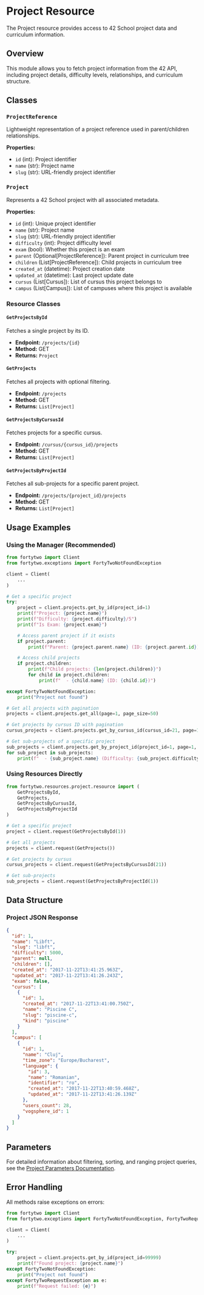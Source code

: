 # Project Resource

The Project resource provides access to 42 School project data and curriculum information.

## Overview

This module allows you to fetch project information from the 42 API, including project details, difficulty levels, relationships, and curriculum structure.

## Classes

### `ProjectReference`
Lightweight representation of a project reference used in parent/children relationships.

**Properties:**
- `id` (int): Project identifier
- `name` (str): Project name
- `slug` (str): URL-friendly project identifier

### `Project`
Represents a 42 School project with all associated metadata.

**Properties:**
- `id` (int): Unique project identifier
- `name` (str): Project name
- `slug` (str): URL-friendly project identifier
- `difficulty` (int): Project difficulty level
- `exam` (bool): Whether this project is an exam
- `parent` (Optional[ProjectReference]): Parent project in curriculum tree
- `children` (List[ProjectReference]): Child projects in curriculum tree
- `created_at` (datetime): Project creation date
- `updated_at` (datetime): Last project update date
- `cursus` (List[Cursus]): List of cursus this project belongs to
- `campus` (List[Campus]): List of campuses where this project is available

### Resource Classes

#### `GetProjectsById`
Fetches a single project by its ID.
- **Endpoint:** `/projects/{id}`
- **Method:** GET
- **Returns:** `Project`

#### `GetProjects`
Fetches all projects with optional filtering.
- **Endpoint:** `/projects`
- **Method:** GET
- **Returns:** `List[Project]`

#### `GetProjectsByCursusId`
Fetches projects for a specific cursus.
- **Endpoint:** `/cursus/{cursus_id}/projects`
- **Method:** GET
- **Returns:** `List[Project]`

#### `GetProjectsByProjectId`
Fetches all sub-projects for a specific parent project.
- **Endpoint:** `/projects/{project_id}/projects`
- **Method:** GET
- **Returns:** `List[Project]`

## Usage Examples

### Using the Manager (Recommended)

```python
from fortytwo import Client
from fortytwo.exceptions import FortyTwoNotFoundException

client = Client(
    ...
)

# Get a specific project
try:
    project = client.projects.get_by_id(project_id=1)
    print(f"Project: {project.name}")
    print(f"Difficulty: {project.difficulty}/5")
    print(f"Is Exam: {project.exam}")

    # Access parent project if it exists
    if project.parent:
        print(f"Parent: {project.parent.name} (ID: {project.parent.id})")

    # Access child projects
    if project.children:
        print(f"Child projects: {len(project.children)}")
        for child in project.children:
            print(f"  - {child.name} (ID: {child.id})")

except FortyTwoNotFoundException:
    print("Project not found")

# Get all projects with pagination
projects = client.projects.get_all(page=1, page_size=50)

# Get projects by cursus ID with pagination
cursus_projects = client.projects.get_by_cursus_id(cursus_id=21, page=1, page_size=25)

# Get sub-projects of a specific project
sub_projects = client.projects.get_by_project_id(project_id=1, page=1, page_size=25)
for sub_project in sub_projects:
    print(f"  - {sub_project.name} (Difficulty: {sub_project.difficulty})")
```

### Using Resources Directly

```python
from fortytwo.resources.project.resource import (
    GetProjectsById,
    GetProjects,
    GetProjectsByCursusId,
    GetProjectsByProjectId
)

# Get a specific project
project = client.request(GetProjectsById(1))

# Get all projects
projects = client.request(GetProjects())

# Get projects by cursus
cursus_projects = client.request(GetProjectsByCursusId(21))

# Get sub-projects
sub_projects = client.request(GetProjectsByProjectId(1))
```

## Data Structure

### Project JSON Response
```json
{
  "id": 1,
  "name": "Libft",
  "slug": "libft",
  "difficulty": 5000,
  "parent": null,
  "children": [],
  "created_at": "2017-11-22T13:41:25.963Z",
  "updated_at": "2017-11-22T13:41:26.243Z",
  "exam": false,
  "cursus": [
    {
      "id": 1,
      "created_at": "2017-11-22T13:41:00.750Z",
      "name": "Piscine C",
      "slug": "piscine-c",
      "kind": "piscine"
    }
  ],
  "campus": [
    {
      "id": 1,
      "name": "Cluj",
      "time_zone": "Europe/Bucharest",
      "language": {
        "id": 3,
        "name": "Romanian",
        "identifier": "ro",
        "created_at": "2017-11-22T13:40:59.468Z",
        "updated_at": "2017-11-22T13:41:26.139Z"
      },
      "users_count": 28,
      "vogsphere_id": 1
    }
  ]
}
```

## Parameters

For detailed information about filtering, sorting, and ranging project queries, see the [Project Parameters Documentation](parameter/README.md).

## Error Handling

All methods raise exceptions on errors:

```python
from fortytwo import Client
from fortytwo.exceptions import FortyTwoNotFoundException, FortyTwoRequestException

client = Client(
    ...
)

try:
    project = client.projects.get_by_id(project_id=99999)
    print(f"Found project: {project.name}")
except FortyTwoNotFoundException:
    print("Project not found")
except FortyTwoRequestException as e:
    print(f"Request failed: {e}")
```
